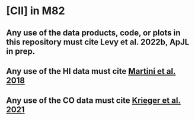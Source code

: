 # [CII] in M82

## Any use of the data products, code, or plots in this repository must cite Levy et al. 2022b, ApJL in prep.
## Any use of the HI data must cite [Martini et al. 2018](https://ui.adsabs.harvard.edu/abs/2018ApJ...856...61M/abstract)
## Any use of the CO data must cite [Krieger et al. 2021](https://ui.adsabs.harvard.edu/abs/2021ApJ...915L...3K/abstract)
